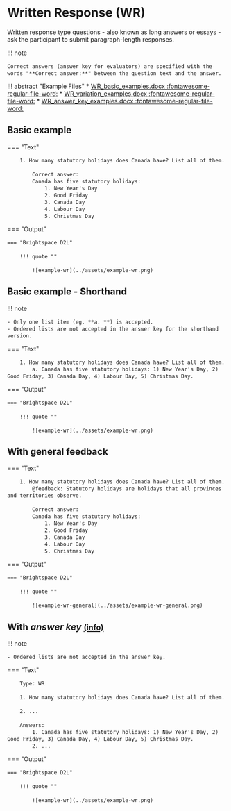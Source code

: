 # Written Response (WR)

Written response type questions - also known as long answers or essays - ask the participant to submit paragraph-length responses.


!!! note

    Correct answers (answer key for evaluators) are specified with the words "**Correct answer:**" between the question text and the answer.


!!! abstract "Example Files"
    * [WR_basic_examples.docx :fontawesome-regular-file-word:](../assets/example_files/WR_basic_examples.docx)
    * [WR_variation_examples.docx :fontawesome-regular-file-word:](../assets/example_files/WR_variation_examples.docx)
    * [WR_answer_key_examples.docx :fontawesome-regular-file-word:](../assets/example_files/WR_answer_key_examples.docx)


## Basic example

=== "Text"

        1. How many statutory holidays does Canada have? List all of them.

            Correct answer:
            Canada has five statutory holidays:
                1. New Year's Day
                2. Good Friday
                3. Canada Day
                4. Labour Day
                5. Christmas Day

=== "Output"

    === "Brightspace D2L"

        !!! quote ""
        
            ![example-wr](../assets/example-wr.png)
<!-- 
    === "Canvas"

        !!! quote ""

            Coming Soon.

    === "Moodle"

        !!! quote ""

            Coming Soon. -->

## Basic example - Shorthand

!!! note

    - Only one list item (eg. **a. **) is accepted.
    - Ordered lists are not accepted in the answer key for the shorthand version.

=== "Text"

        1. How many statutory holidays does Canada have? List all of them.
            a. Canada has five statutory holidays: 1) New Year's Day, 2) Good Friday, 3) Canada Day, 4) Labour Day, 5) Christmas Day.

=== "Output"

    === "Brightspace D2L"

        !!! quote ""
        
            ![example-wr](../assets/example-wr.png)
<!-- 
    === "Canvas"

        !!! quote ""

            Coming Soon.

    === "Moodle"

        !!! quote ""

            Coming Soon. -->

## With general feedback

=== "Text"

        1. How many statutory holidays does Canada have? List all of them.
            @feedback: Statutory holidays are holidays that all provinces and territories observe.

            Correct answer:
            Canada has five statutory holidays:
                1. New Year's Day
                2. Good Friday
                3. Canada Day
                4. Labour Day
                5. Christmas Day

=== "Output"

    === "Brightspace D2L"

        !!! quote ""

            ![example-wr-general](../assets/example-wr-general.png)
<!-- 
    === "Canvas"

        !!! quote ""

            Coming Soon.

    === "Moodle"

        !!! quote ""

            Coming Soon. -->

<!-- markdownlint-disable MD033 -->
## With *answer key* [<small markdown>(info)</small>](../additional-info/end-answer-key.md)

!!! note

    - Ordered lists are not accepted in the answer key.

=== "Text"

        Type: WR

        1. How many statutory holidays does Canada have? List all of them.

        2. ...

        Answers:
            1. Canada has five statutory holidays: 1) New Year's Day, 2) Good Friday, 3) Canada Day, 4) Labour Day, 5) Christmas Day.
            2. ...

=== "Output"

    === "Brightspace D2L"

        !!! quote ""

            ![example-wr](../assets/example-wr.png)
<!-- 
    === "Canvas"

        !!! quote ""

            Coming Soon.

    === "Moodle"

        !!! quote ""

            Coming Soon. -->
